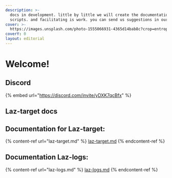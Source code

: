 ```yaml
---
description: >-
  docs in development. little by little we will create the documentation for our
  scripts. and facilitating is work. you can send us suggestions in our dicord.
cover: >-
  https://images.unsplash.com/photo-1555066931-4365d14bab8c?crop=entropy&cs=tinysrgb&fm=jpg&ixid=MnwxOTcwMjR8MHwxfHNlYXJjaHw0fHxjb2RlfGVufDB8fHx8MTY2NTMwOTg0Mg&ixlib=rb-1.2.1&q=80
coverY: 0
layout: editorial
---
```


# Welcome!

## Discord

{% embed url="https://discord.com/invite/yDXK7qcBfx" %}

## Laz-target docs

## Documentation for Laz-target:

{% content-ref url="laz-target.md" %}
[laz-target.md](laz-target.md)
{% endcontent-ref %}

## Documentation Laz-logs:

{% content-ref url="laz-logs.md" %}
[laz-logs.md](laz-logs.md)
{% endcontent-ref %}
